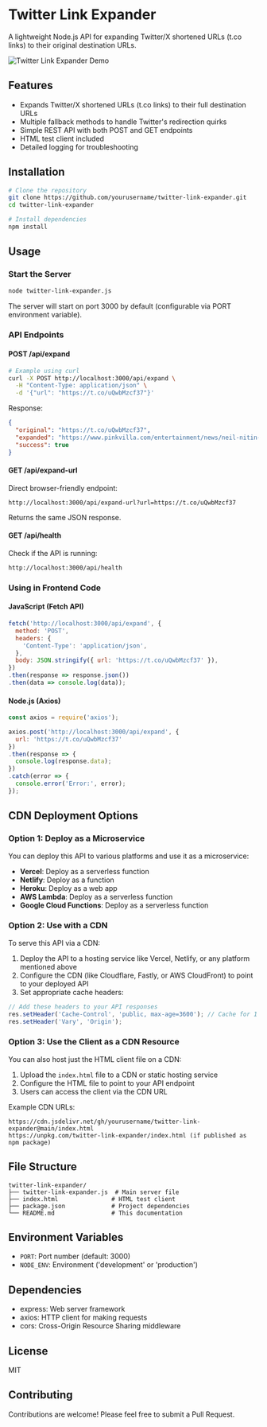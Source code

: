 # Twitter Link Expander

A lightweight Node.js API for expanding Twitter/X shortened URLs (t.co links) to their original destination URLs.

![Twitter Link Expander Demo](https://twitter-link-expander.vercel.app/)

## Features

- Expands Twitter/X shortened URLs (t.co links) to their full destination URLs
- Multiple fallback methods to handle Twitter's redirection quirks
- Simple REST API with both POST and GET endpoints
- HTML test client included
- Detailed logging for troubleshooting

## Installation

```bash
# Clone the repository
git clone https://github.com/yourusername/twitter-link-expander.git
cd twitter-link-expander

# Install dependencies
npm install
```

## Usage

### Start the Server

```bash
node twitter-link-expander.js
```

The server will start on port 3000 by default (configurable via PORT environment variable).

### API Endpoints

#### POST /api/expand

```bash
# Example using curl
curl -X POST http://localhost:3000/api/expand \
  -H "Content-Type: application/json" \
  -d '{"url": "https://t.co/uQwbMzcf37"}'
```

Response:
```json
{
  "original": "https://t.co/uQwbMzcf37",
  "expanded": "https://www.pinkvilla.com/entertainment/news/neil-nitin-mukesh-admits-he-was-called-angrez-ka-baccha-and-firangi-heres-how-actor-turned-it-all-into-positives-1384940",
  "success": true
}
```

#### GET /api/expand-url

Direct browser-friendly endpoint:
```
http://localhost:3000/api/expand-url?url=https://t.co/uQwbMzcf37
```

Returns the same JSON response.

#### GET /api/health

Check if the API is running:
```
http://localhost:3000/api/health
```

### Using in Frontend Code

#### JavaScript (Fetch API)

```javascript
fetch('http://localhost:3000/api/expand', {
  method: 'POST',
  headers: {
    'Content-Type': 'application/json',
  },
  body: JSON.stringify({ url: 'https://t.co/uQwbMzcf37' }),
})
.then(response => response.json())
.then(data => console.log(data));
```

#### Node.js (Axios)

```javascript
const axios = require('axios');

axios.post('http://localhost:3000/api/expand', {
  url: 'https://t.co/uQwbMzcf37'
})
.then(response => {
  console.log(response.data);
})
.catch(error => {
  console.error('Error:', error);
});
```

## CDN Deployment Options

### Option 1: Deploy as a Microservice

You can deploy this API to various platforms and use it as a microservice:

- **Vercel**: Deploy as a serverless function
- **Netlify**: Deploy as a function
- **Heroku**: Deploy as a web app
- **AWS Lambda**: Deploy as a serverless function
- **Google Cloud Functions**: Deploy as a serverless function

### Option 2: Use with a CDN

To serve this API via a CDN:

1. Deploy the API to a hosting service like Vercel, Netlify, or any platform mentioned above
2. Configure the CDN (like Cloudflare, Fastly, or AWS CloudFront) to point to your deployed API
3. Set appropriate cache headers:

```javascript
// Add these headers to your API responses
res.setHeader('Cache-Control', 'public, max-age=3600'); // Cache for 1 hour
res.setHeader('Vary', 'Origin');
```

### Option 3: Use the Client as a CDN Resource

You can also host just the HTML client file on a CDN:

1. Upload the `index.html` file to a CDN or static hosting service
2. Configure the HTML file to point to your API endpoint
3. Users can access the client via the CDN URL

Example CDN URLs:
```
https://cdn.jsdelivr.net/gh/yourusername/twitter-link-expander@main/index.html
https://unpkg.com/twitter-link-expander/index.html (if published as npm package)
```

## File Structure

```
twitter-link-expander/
├── twitter-link-expander.js  # Main server file
├── index.html               # HTML test client
├── package.json             # Project dependencies
└── README.md                # This documentation
```

## Environment Variables

- `PORT`: Port number (default: 3000)
- `NODE_ENV`: Environment ('development' or 'production')

## Dependencies

- express: Web server framework
- axios: HTTP client for making requests
- cors: Cross-Origin Resource Sharing middleware

## License

MIT

## Contributing

Contributions are welcome! Please feel free to submit a Pull Request.
